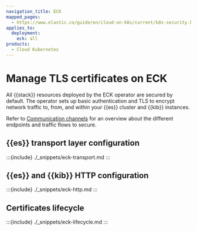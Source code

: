 ```yaml
---
navigation_title: ECK
mapped_pages:
  - https://www.elastic.co/guide/en/cloud-on-k8s/current/k8s-security.html
applies_to:
  deployment:
    eck: all
products:
  - Cloud Kubernetes
---
```


# Manage TLS certificates on ECK

All {{stack}} resources deployed by the ECK operator are secured by default. The operator sets up basic authentication and TLS to encrypt network traffic to, from, and within your {{es}} cluster and {{kib}} instances.

Refer to [Communication channels](./secure-cluster-communications.md#communication-channels) for an overview about the different endpoints and traffic flows to secure.

## {{es}} transport layer configuration

:::{include} ./_snippets/eck-transport.md
:::

## {{es}} and {{kib}} HTTP configuration

:::{include} ./_snippets/eck-http.md
:::

## Certificates lifecycle

:::{include} ./_snippets/eck-lifecycle.md
:::

